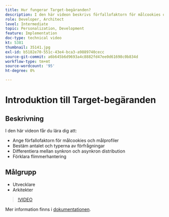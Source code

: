 ```yaml
---
title: Hur fungerar Target-begäranden?
description: I den här videon beskrivs förfallofaktorn för målcookies och målprofiler. Lär dig hur du avgör antalet och typerna av Target-begäranden, skiljer mellan synkron och asynkron distribution och förklarar flimmerhanteringen.
role: Developer, Architect
level: Intermediate
topic: Personalization, Development
feature: Implementation
doc-type: technical video
kt: 5381
thumbnail: 35141.jpg
exl-id: b5182e70-551c-43e4-bca3-a9889740cecc
source-git-commit: a6b645b6d9693a4c8882fd47ee0d61698c0b834d
workflow-type: tm+mt
source-wordcount: '95'
ht-degree: 0%

---
```


# Introduktion till Target-begäranden

## Beskrivning

I den här videon får du lära dig att:

* Ange förfallofaktorn för målcookies och målprofiler
* Bestäm antalet och typerna av förfrågningar
* Differentiera mellan synkron och asynkron distribution
* Förklara flimmerhantering

## Målgrupp

* Utvecklare
* Arkitekter

>[!VIDEO](https://video.tv.adobe.com/v/35141/?quality=12)

Mer information finns i [dokumentationen](https://experienceleague.adobe.com/docs/target/using/implement-target/implementing-target.html?lang=en).

